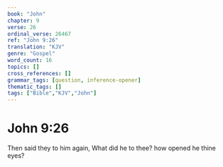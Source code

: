 ```yaml
---
book: "John"
chapter: 9
verse: 26
ordinal_verse: 26467
ref: "John 9:26"
translation: "KJV"
genre: "Gospel"
word_count: 16
topics: []
cross_references: []
grammar_tags: [question, inference-opener]
thematic_tags: []
tags: ["Bible","KJV","John"]
---
```


# John 9:26

Then said they to him again, What did he to thee? how opened he thine eyes?
